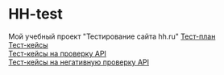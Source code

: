 # HH-test
Мой учебный проект "Тестирование сайта hh.ru"
<a href = "https://github.com/mikarina22/HH-test/blob/main/test-plan_HH.md">Тест-план </a> </br>
<a href = "https://github.com/mikarina22/HH-test/blob/main/test-cases-hh.md">Тест-кейсы </a> </br>
<a href = "https://github.com/mikarina22/HH-test/blob/main/test-cases-API-hh.md">Тест-кейсы на проверку API  </a> </br>
<a href = "https://github.com/mikarina22/HH-test/blob/main/negative-cases-API-hh.md">Тест-кейсы на негативную проверку API </a> </br>
